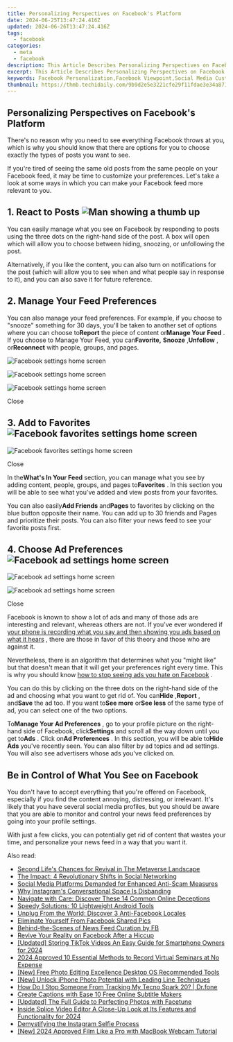 ```yaml
---
title: Personalizing Perspectives on Facebook's Platform
date: 2024-06-25T13:47:24.416Z
updated: 2024-06-26T13:47:24.416Z
tags:
  - facebook
categories:
  - meta
  - facebook
description: This Article Describes Personalizing Perspectives on Facebook's Platform
excerpt: This Article Describes Personalizing Perspectives on Facebook's Platform
keywords: Facebook Personalization,Facebook Viewpoint,Social Media Customize,FB Content Tailor,Individual FB Experience,Perspective on FB,Platform User Focus
thumbnail: https://thmb.techidaily.com/9b9d2e5e3221cfe29f11fdae3e34a8712951d1bbc94b5d263ea270cbf9e85714.jpg
---
```


## Personalizing Perspectives on Facebook's Platform

 There's no reason why you need to see everything Facebook throws at you, which is why you should know that there are options for you to choose exactly the types of posts you want to see.

 If you're tired of seeing the same old posts from the same people on your Facebook feed, it may be time to customize your preferences. Let's take a look at some ways in which you can make your Facebook feed more relevant to you.

## 1\. React to Posts ![Man showing a thumb up](https://static1.makeuseofimages.com/wordpress/wp-content/uploads/2022/11/pexels-william-fortunato-6140706.jpg)

 You can easily manage what you see on Facebook by responding to posts using the three dots on the right-hand side of the post. A box will open which will allow you to choose between hiding, snoozing, or unfollowing the post.

 Alternatively, if you like the content, you can also turn on notifications for the post (which will allow you to see when and what people say in response to it), and you can also save it for future reference.

## 2\. Manage Your Feed Preferences

 You can also manage your feed preferences. For example, if you choose to "snooze" something for 30 days, you'll be taken to another set of options where you can choose to**Report** the piece of content or**Manage Your Feed** . If you choose to Manage Your Feed, you can**Favorite,** **Snooze** ,**Unfollow** , or**Reconnect** with people, groups, and pages.

![Facebook settings home screen](https://static1.makeuseofimages.com/wordpress/wp-content/uploads/2022/11/315957579_537820348160467_7357108104714132_n.png)

![Facebook settings home screen](https://static1.makeuseofimages.com/wordpress/wp-content/uploads/2022/11/316085431_487992473306097_3670768993159819399_n.png)

![Facebook settings home screen](https://static1.makeuseofimages.com/wordpress/wp-content/uploads/2022/11/316057294_497844138975994_5709024957778245697_n.png)

Close

##

## 3\. Add to Favorites ![Facebook favorites settings home screen](https://static1.makeuseofimages.com/wordpress/wp-content/uploads/2022/11/316106726_397203995869253_3243729320105828174_n.png)

![Facebook favorites settings home screen](https://static1.makeuseofimages.com/wordpress/wp-content/uploads/2022/11/316219933_812959599983902_5783370069454505323_n.png)

Close

 In the**What's In Your Feed** section, you can manage what you see by adding content, people, groups, and pages to**Favorites** . In this section you will be able to see what you've added and view posts from your favorites.

 You can also easily**Add Friends** and**Pages** to favorites by clicking on the blue button opposite their name. You can add up to 30 friends and Pages and prioritize their posts. You can also filter your news feed to see your favorite posts first.

## 4\. Choose Ad Preferences ![Facebook ad settings home screen](https://static1.makeuseofimages.com/wordpress/wp-content/uploads/2022/11/315966540_709127307399275_7803740968097717654_n.png)

![Facebook ad settings home screen](https://static1.makeuseofimages.com/wordpress/wp-content/uploads/2022/11/316016806_1110427606332962_1602856131441474800_n.png)

![Facebook ad settings home screen](https://static1.makeuseofimages.com/wordpress/wp-content/uploads/2022/11/316023802_729704451863518_8824159090415447131_n.png)

Close

 Facebook is known to show a lot of ads and many of those ads are interesting and relevant, whereas others are not. If you've ever wondered if [your phone is recording what you say and then showing you ads based on what it hears](https://www.makeuseof.com/tag/your-smartphone-listening-or-coincidence/) , there are those in favor of this theory and those who are against it.

 Nevertheless, there is an algorithm that determines what you "might like" but that doesn't mean that it will get your preferences right every time. This is why you should know [how to stop seeing ads you hate on Facebook](https://www.makeuseof.com/stop-seeing-specific-ads-facebook/) .

 You can do this by clicking on the three dots on the right-hand side of the ad and choosing what you want to get rid of. You can**Hide** ,**Report** , and**Save** the ad too. If you want to**See more** or**See less** of the same type of ad, you can select one of the two options.

 To**Manage Your Ad Preferences** , go to your profile picture on the right-hand side of Facebook, click**Settings** and scroll all the way down until you get to**Ads** . Click on**Ad Preferences** . In this section, you will be able to**Hide Ads** you've recently seen. You can also filter by ad topics and ad settings. You will also see advertisers whose ads you've clicked on.

## Be in Control of What You See on Facebook

 You don't have to accept everything that you're offered on Facebook, especially if you find the content annoying, distressing, or irrelevant. It's likely that you have several social media profiles, but you should be aware that you are able to monitor and control your news feed preferences by going into your profile settings.

 With just a few clicks, you can potentially get rid of content that wastes your time, and personalize your news feed in a way that you want it.


<ins class="adsbygoogle"
     style="display:block"
     data-ad-format="autorelaxed"
     data-ad-client="ca-pub-7571918770474297"
     data-ad-slot="1223367746"></ins>



<ins class="adsbygoogle"
     style="display:block"
     data-ad-client="ca-pub-7571918770474297"
     data-ad-slot="8358498916"
     data-ad-format="auto"
     data-full-width-responsive="true"></ins>

<span class="atpl-alsoreadstyle">Also read:</span>
<div><ul>
<li><a href="https://facebook.techidaily.com/second-lifes-chances-for-revival-in-the-metaverse-landscape/"><u>Second Life's Chances for Revival in The Metaverse Landscape</u></a></li>
<li><a href="https://facebook.techidaily.com/the-impact-4-revolutionary-shifts-in-social-networking/"><u>The Impact: 4 Revolutionary Shifts in Social Networking</u></a></li>
<li><a href="https://facebook.techidaily.com/social-media-platforms-demanded-for-enhanced-anti-scam-measures/"><u>Social Media Platforms Demanded for Enhanced Anti-Scam Measures</u></a></li>
<li><a href="https://facebook.techidaily.com/why-instagrams-conversational-space-is-disbanding/"><u>Why Instagram's Conversational Space Is Disbanding</u></a></li>
<li><a href="https://facebook.techidaily.com/navigate-with-care-discover-these-14-common-online-deceptions/"><u>Navigate with Care: Discover These 14 Common Online Deceptions</u></a></li>
<li><a href="https://facebook.techidaily.com/speedy-solutions-10-lightweight-android-tools/"><u>Speedy Solutions: 10 Lightweight Android Tools</u></a></li>
<li><a href="https://facebook.techidaily.com/unplug-from-the-world-discover-3-anti-facebook-locales/"><u>Unplug From the World: Discover 3 Anti-Facebook Locales</u></a></li>
<li><a href="https://facebook.techidaily.com/eliminate-yourself-from-facebook-shared-pics/"><u>Eliminate Yourself From Facebook Shared Pics</u></a></li>
<li><a href="https://facebook.techidaily.com/behind-the-scenes-of-news-feed-curation-by-fb/"><u>Behind-the-Scenes of News Feed Curation by FB</u></a></li>
<li><a href="https://facebook.techidaily.com/revive-your-reality-on-facebook-after-a-hiccup/"><u>Revive Your Reality on Facebook After a Hiccup</u></a></li>
<li><a href="https://tiktok-videos.techidaily.com/updated-storing-tiktok-videos-an-easy-guide-for-smartphone-owners-for-2024/"><u>[Updated] Storing TikTok Videos  An Easy Guide for Smartphone Owners for 2024</u></a></li>
<li><a href="https://screen-sharing-recording.techidaily.com/2024-approved-10-essential-methods-to-record-virtual-seminars-at-no-expense/"><u>2024 Approved  10 Essential Methods to Record Virtual Seminars at No Expense</u></a></li>
<li><a href="https://some-techniques.techidaily.com/new-free-photo-editing-excellence-desktop-os-recommended-tools/"><u>[New] Free Photo Editing Excellence  Desktop OS Recommended Tools</u></a></li>
<li><a href="https://some-approaches.techidaily.com/new-unlock-iphone-photo-potential-with-leading-line-techniques/"><u>[New] Unlock iPhone Photo Potential with Leading Line Techniques</u></a></li>
<li><a href="https://android-location-track.techidaily.com/how-do-i-stop-someone-from-tracking-my-tecno-spark-20-drfone-by-drfone-virtual-android/"><u>How Do I Stop Someone From Tracking My Tecno Spark 20? | Dr.fone</u></a></li>
<li><a href="https://ai-vdieo-software.techidaily.com/create-captions-with-ease-10-free-online-subtitle-makers/"><u>Create Captions with Ease 10 Free Online Subtitle Makers</u></a></li>
<li><a href="https://some-skills.techidaily.com/updated-the-full-guide-to-perfecting-photos-with-facetune/"><u>[Updated] The Full Guide to Perfecting Photos with Facetune</u></a></li>
<li><a href="https://smart-video-creator.techidaily.com/inside-splice-video-editor-a-close-up-look-at-its-features-and-functionality-for-2024/"><u>Inside Splice Video Editor A Close-Up Look at Its Features and Functionality for 2024</u></a></li>
<li><a href="https://instagram-clips.techidaily.com/demystifying-the-instagram-selfie-process/"><u>Demystifying the Instagram Selfie Process</u></a></li>
<li><a href="https://on-screen-recording.techidaily.com/new-2024-approved-film-like-a-pro-with-macbook-webcam-tutorial/"><u>[New] 2024 Approved  Film Like a Pro with MacBook Webcam Tutorial</u></a></li>
</ul></div>
